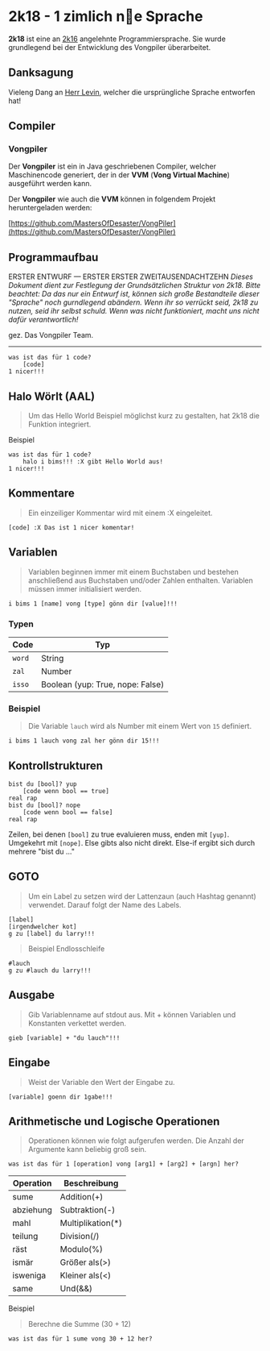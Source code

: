 # 2k18 - 1 zimlich n:icecream:e Sprache

**2k18** ist eine an [2k16](https://github.com/HerrLevin/2k16-spec) angelehnte Programmiersprache. Sie wurde grundlegend bei der Entwicklung des Vongpiler überarbeitet.

## Danksagung

Vieleng Dang an [Herr Levin](https://github.com/HerrLevin), welcher die ursprüngliche Sprache entworfen hat!

## Compiler

### Vongpiler

Der **Vongpiler** ist ein in Java geschriebenen Compiler, welcher Maschinencode generiert, der in der **VVM** (**Vong Virtual Machine**) ausgeführt werden kann.

Der **Vongpiler** wie auch die **VVM** können in folgendem Projekt heruntergeladen werden:

[https://github.com/MastersOfDesaster/VongPiler](https://github.com/MastersOfDesaster/VongPiler)

## Programmaufbau

ERSTER ENTWURF &mdash; ERSTER ERSTER ZWEITAUSENDACHTZEHN
*Dieses Dokument dient zur Festlegung der Grundsätzlichen Struktur von 2k18. Bitte beachtet: Da das nur ein Entwurf ist, können sich große Bestandteile dieser "Sprache" noch gurndlegend abändern. Wenn ihr so verrückt seid, 2k18 zu nutzen, seid ihr selbst schuld. Wenn was nicht funktioniert, macht uns nicht dafür verantwortlich!*

gez. Das Vongpiler Team.

---

```2k18
was ist das für 1 code?
    [code]
1 nicer!!!
```

## Halo Wörlt (AAL)

> Um das Hello World Beispiel möglichst kurz zu gestalten, hat 2k18 die Funktion integriert.

Beispiel

```2k18
was ist das für 1 code?
    halo i bims!!! :X gibt Hello World aus!
1 nicer!!!
```

## Kommentare

> Ein einzeiliger Kommentar wird mit einem :X eingeleitet.

```2k18
[code] :X Das ist 1 nicer komentar!
```

## Variablen

> Variablen beginnen immer mit einem Buchstaben und bestehen anschließend aus Buchstaben und/oder Zahlen enthalten. Variablen müssen immer initialisiert werden.

```2k18
i bims 1 [name] vong [type] gönn dir [value]!!!
```

### Typen

| Code   | Typ                                  |
| ------ | ------------------------------------ |
| `word` | String                               |
| `zal`  | Number                               |
| `isso` | Boolean (yup: True, nope: False)     |

### Beispiel

> Die Variable `lauch` wird als Number mit einem Wert von `15` definiert.

```2k18
i bims 1 lauch vong zal her gönn dir 15!!!
```

## Kontrollstrukturen

```2k18
bist du [bool]? yup
    [code wenn bool == true]
real rap
bist du [bool]? nope
    [code wenn bool == false]
real rap
```

Zeilen, bei denen `[bool]` zu true evaluieren muss, enden mit `[yup]`. Umgekehrt mit `[nope]`. Else gibts also nicht direkt. Else-if ergibt sich durch mehrere "bist du ..."

## GOTO

> Um ein Label zu setzen wird der Lattenzaun (auch Hashtag genannt) verwendet. Darauf folgt der Name des Labels.

```2k18
[label]
[irgendwelcher kot]
g zu [label] du larry!!!
```

> Beispiel Endlosschleife

```2k18
#lauch
g zu #lauch du larry!!!
```

## Ausgabe

> Gib Variablenname auf stdout aus. Mit + können Variablen und Konstanten verkettet werden.

```2k18
gieb [variable] + "du lauch"!!!
```

## Eingabe

> Weist der Variable den Wert der Eingabe zu.

```2k18
[variable] goenn dir 1gabe!!!
```

## Arithmetische und Logische Operationen

> Operationen können wie folgt aufgerufen werden. Die Anzahl der Argumente kann beliebig groß sein.

```2k18
was ist das für 1 [operation] vong [arg1] + [arg2] + [argn] her?
```

|Operation  |Beschreibung           |
|-----------|-----------------------|
|sume       |Addition(+)            |
|abziehung  |Subtraktion(-)         |
|mahl       |Multiplikation(*)      |
|teilung    |Division(/)            |
|räst       |Modulo(%)              |
|ismär      |Größer als(>)          |
|isweniga   |Kleiner als(<)         |
|same       |Und(&&)                |

Beispiel

> Berechne die Summe (30 + 12)

```2k18
was ist das für 1 sume vong 30 + 12 her?
```
